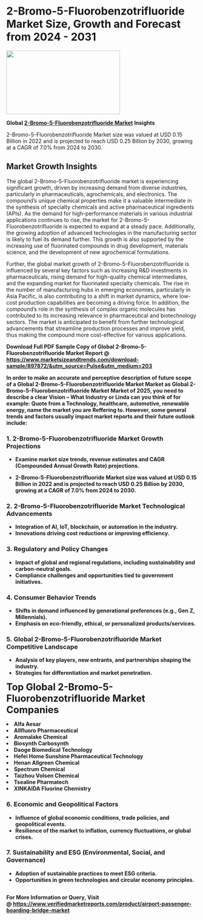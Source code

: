 <H1>2-Bromo-5-Fluorobenzotrifluoride Market Size, Growth and Forecast from 2024 - 2031</H1><img class="aligncenter size-medium wp-image-584254" src="https://thirdeyenews.in/wp-content/uploads/2024/09/Global-Market-Research-300x168.jpeg" alt="" width="300" height="168" /><p><strong>Global&nbsp;<a href="https://www.marketsizeandtrends.com/download-sample/897872/&amp;utm_source=Pulse&amp;utm_medium=203">2-Bromo-5-Fluorobenzotrifluoride Market</a> Insights</strong></p><p>2-Bromo-5-Fluorobenzotrifluoride Market size was valued at USD 0.15 Billion in 2022 and is projected to reach USD 0.25 Billion by 2030, growing at a CAGR of 7.0% from 2024 to 2030.</p><p><h2>Market Growth Insights</h2> <p>The global 2-Bromo-5-Fluorobenzotrifluoride market is experiencing significant growth, driven by increasing demand from diverse industries, particularly in pharmaceuticals, agrochemicals, and electronics. The compound’s unique chemical properties make it a valuable intermediate in the synthesis of specialty chemicals and active pharmaceutical ingredients (APIs). As the demand for high-performance materials in various industrial applications continues to rise, the market for 2-Bromo-5-Fluorobenzotrifluoride is expected to expand at a steady pace. Additionally, the growing adoption of advanced technologies in the manufacturing sector is likely to fuel its demand further. This growth is also supported by the increasing use of fluorinated compounds in drug development, materials science, and the development of new agrochemical formulations.</p> <p><strong></strong></p> <p>Further, the global market growth of 2-Bromo-5-Fluorobenzotrifluoride is influenced by several key factors such as increasing R&D investments in pharmaceuticals, rising demand for high-quality chemical intermediates, and the expanding market for fluorinated specialty chemicals. The rise in the number of manufacturing hubs in emerging economies, particularly in Asia Pacific, is also contributing to a shift in market dynamics, where low-cost production capabilities are becoming a driving force. In addition, the compound’s role in the synthesis of complex organic molecules has contributed to its increasing relevance in pharmaceutical and biotechnology sectors. The market is anticipated to benefit from further technological advancements that streamline production processes and improve yield, thus making the compound more cost-effective for various applications.</p> <p><strong></p><p><span class=""><strong>Download Full PDF Sample Copy of Global 2-Bromo-5-Fluorobenzotrifluoride Market Report</strong> @ <a href="https://www.marketsizeandtrends.com/download-sample/897872/&amp;utm_source=Pulse&amp;utm_medium=203" target="_blank">https://www.marketsizeandtrends.com/download-sample/897872/&amp;utm_source=Pulse&amp;utm_medium=203</a></span></p><p>In order to make an accurate and perceptive description of future scope of a Global&nbsp;2-Bromo-5-Fluorobenzotrifluoride Market Market as Global&nbsp;2-Bromo-5-Fluorobenzotrifluoride Market Market of 2025, you need to describe a clear Vision &ndash; What Industry or Linda can you think of for example: Quote from a Technology, healthcare, automotive, renewable energy, name the market you are Reffering to. However, some general trends and factors usually impact market reports and their future outlook include:</p><h3>1.&nbsp;<strong>2-Bromo-5-Fluorobenzotrifluoride Market Growth Projections</strong></h3><ul><li>Examine market size trends, revenue estimates and CAGR (Compounded Annual Growth Rate) projections.</li><li><p>2-Bromo-5-Fluorobenzotrifluoride Market size was valued at USD 0.15 Billion in 2022 and is projected to reach USD 0.25 Billion by 2030, growing at a CAGR of 7.0% from 2024 to 2030.</p></li></ul><h3>2.&nbsp;<strong>2-Bromo-5-Fluorobenzotrifluoride Market Technological Advancements</strong></h3><ul><li>Integration of AI, IoT, blockchain, or automation in the industry.</li><li>Innovations driving cost reductions or improving efficiency.</li></ul><h3>3.&nbsp;<strong>Regulatory and Policy Changes</strong></h3><ul><li>Impact of global and regional regulations, including sustainability and carbon-neutral goals.</li><li>Compliance challenges and opportunities tied to government initiatives.</li></ul><h3>4.&nbsp;<strong>Consumer Behavior Trends</strong></h3><ul><li>Shifts in demand influenced by generational preferences (e.g., Gen Z, Millennials).</li><li>Emphasis on eco-friendly, ethical, or personalized products/services.</li></ul><h3>5.&nbsp;<strong>Global 2-Bromo-5-Fluorobenzotrifluoride Market Competitive Landscape</strong></h3><ul><li>Analysis of key players, new entrants, and partnerships shaping the industry.</li><li>Strategies for differentiation and market penetration.</li></ul><p data-pm-slice="1 1 []"><span style="color: inherit; font-family: inherit; font-size: 25px;">Top Global 2-Bromo-5-Fluorobenzotrifluoride Market Companies</span></p><div class="" data-test-id=""><p><li>Alfa Aesar</li><li> Allfluoro Pharmaceutical</li><li> Aromalake Chemical</li><li> Biosynth Carbosynth</li><li> Daoge Biomedical Technology</li><li> Hefei Home Sunshine Pharmaceutical Technology</li><li> Henan Allgreen Chemical</li><li> Spectrum Chemical</li><li> Taizhou Volsen Chemical</li><li> Tsealine Pharmatech</li><li> XINKAIDA Fluorine Chemistry</li></p></div><h3>6.&nbsp;<strong>Economic and Geopolitical Factors</strong></h3><ul><li>Influence of global economic conditions, trade policies, and geopolitical events.</li><li>Resilience of the market to inflation, currency fluctuations, or global crises.</li></ul><h3>7.&nbsp;<strong>Sustainability and ESG (Environmental, Social, and Governance)</strong></h3><ul><li>Adoption of sustainable practices to meet ESG criteria.</li><li>Opportunities in green technologies and circular economy principles.</li></ul><h2><strong style="font-size: 14px;">For More Information or Query, Visit @&nbsp;</strong><a style="background-color: #ffffff; font-size: 14px;" href="https://www.marketsizeandtrends.com/report/2-bromo-5-fluorobenzotrifluoride-market/" target="_blank">https://www.verifiedmarketreports.com/product/airport-passenger-boarding-bridge-market</a></h2>
